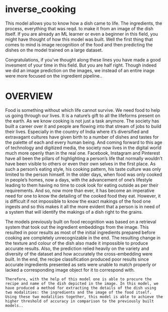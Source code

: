 # inverse_cooking
This model allows you to know how a dish came to life. The ingredients, the process, everything that was reqd. to make it from an image of the dish itself.
If you are already an ML learner or even a beginner in this field, you might have thought of how this model was built.
Well the first thing that comes to mind is image recognition of the food and then predicting the dishes on the model trained on a large dataset. 

Congratulations,
if you've thought along these lines you have made a good invesment of your time in this field. But you are half right. Though indeed we did an image prediction on the images, we instead of an entire inage were more focused on the ingredient pipeline..
# OVERVIEW
Food is something without which life cannot survive. We need food to help us going through our lives. It is a nature’s gift to all the lifeforms present on the earth. As we know cooking is not just a task anymore. The society has built a career over it and people are flowing into that stream of jobs to build their lives. Especially in the country of India where it’s diversified and extravagant cultures have given birth to a number of dishes and tastes for the palette of each and every human being. And coming forward to this age of technology and digitized media, the society now lives in the digital world much more openly than in the real one. Facebook, Instagram and Pinterest have all been the pillars of highlighting a person’s life that normally wouldn’t have been visible to others or even their own selves in the first place. As such a person’s eating style, his cooking pattern, his taste culture was only limited to the person himself. In the older days, when food was only cooked in people’s homes, now a days, with the advancement of one’s lifestyle leading to them having no time to cook look for eating outside as per their requirements. And so, now more than ever, it has become an imperative need for one to know the detailing of the cooked food they eat. However, it is difficult if not impossible to know the exact makings of the food one ingests and so this makes it all the more evident that a person is in need of a system that will identify the makings of a dish right to the grains.	


The models previously built on food recognition was based on a retrieval system that took out the ingredient embeddings from the image. This resulted in poor results as most of the initial ingredients prepared before cooking are completely unrecognizable in the end. The resulting change in the texture and colour of the dish also made it impossible to produce accurate results. Also, the prediction relied heavily on the variety and diversity of the dataset and how accurately the cross-embedding were built. In the end, the recipe classification produced poor results since accurate ingredients presented as sets were unable to match properly or lacked a corresponding image object for it to correspond with.


	Therefore, with the help of this model one is able to procure the recipe and name of the dish depicted in the image. In this model, we have produced a method for extracting the details of the dish using two modalities: the ingredients and the image of the food itself. Using these two modalities together, this model is able to achieve the higher threshold of accuracy in comparison to the previously built models..

